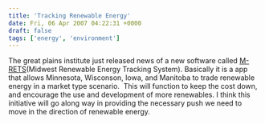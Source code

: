 ```yaml
---
title: 'Tracking Renewable Energy'
date: Fri, 06 Apr 2007 04:22:31 +0000
draft: false
tags: ['energy', 'environment']
---
```


The great plains institute just released news of a new software called [M-RETS](http://www.mrets.net/)(Midwest Renewable Energy Tracking System). Basically it is a app that allows Minnesota, Wisconson, Iowa, and Manitoba to trade renewable energy in a market type scenario.  This will function to keep the cost down, and encourage the use and development of more renewables. I think this initiative will go along way in providing the necessary push we need to move in the direction of renewable energy.
